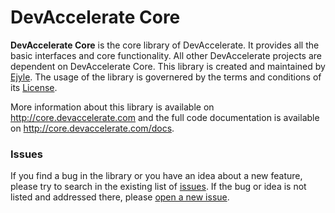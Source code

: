 <h1>DevAccelerate Core</h1>

<strong>DevAccelerate Core</strong> is the core library of DevAccelerate. It provides all the basic interfaces and core functionality. All other DevAccelerate projects are dependent on DevAccelerate Core. This library is created and maintained by <a href="http://www.ejyle.com">Ejyle</a>. The usage of the library is governered by the terms and conditions of its <a href="https://github.com/devaccelerate/core-exception-handling-msel/blob/master/LICENSE">License</a>.

More information about this library is available on <a href="http://core.devaccelerate.com">http://core.devaccelerate.com</a> and the full code documentation is available on <a href="http://core.devaccelerate.com/docs">http://core.devaccelerate.com/docs</a>.

<h3>Issues</h3>

If you find a bug in the library or you have an idea about a new feature, please try to search in the existing list of <a href="https://github.com/devaccelerate/core-exception-handling-msel/issues">issues</a>. If the bug or idea is not listed and addressed there, please <a href="https://github.com/devaccelerate/core-exception-handling-msel/issues/new">open a new issue</a>.
